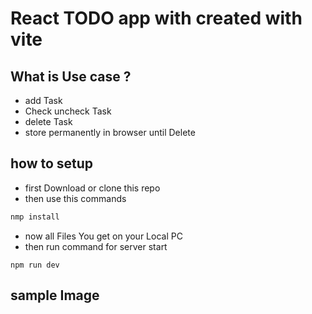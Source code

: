 # React TODO app with created with vite

## What is Use case ?
- add Task
- Check uncheck Task
- delete Task
- store permanently in browser until Delete

## how to setup
- first Download  or clone this repo
- then use this commands
```bash
nmp install
```
- now all Files You get on your Local PC
- then run command for server start
```
npm run dev
```
## sample Image

